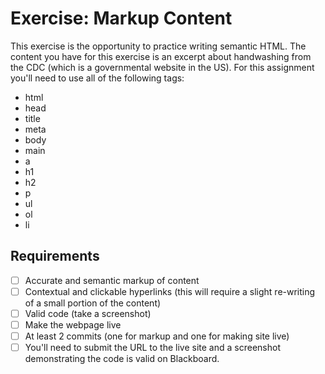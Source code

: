 # Exercise: Markup Content
This exercise is the opportunity to practice writing semantic HTML. The content you have for this exercise is an excerpt about handwashing from the CDC (which is a governmental website in the US). For this assignment you'll need to use all of the following tags:

- html
- head
- title
- meta
- body
- main
- a
- h1
- h2
- p
- ul
- ol
- li

## Requirements
- [ ] Accurate and semantic markup of content
- [ ] Contextual and clickable hyperlinks (this will require a slight re-writing of a small portion of the content)
- [ ] Valid code (take a screenshot)
- [ ] Make the webpage live
- [ ] At least 2 commits (one for markup and one for making site live)
- [ ] You'll need to submit the URL to the live site and a screenshot demonstrating the code is valid on Blackboard.
